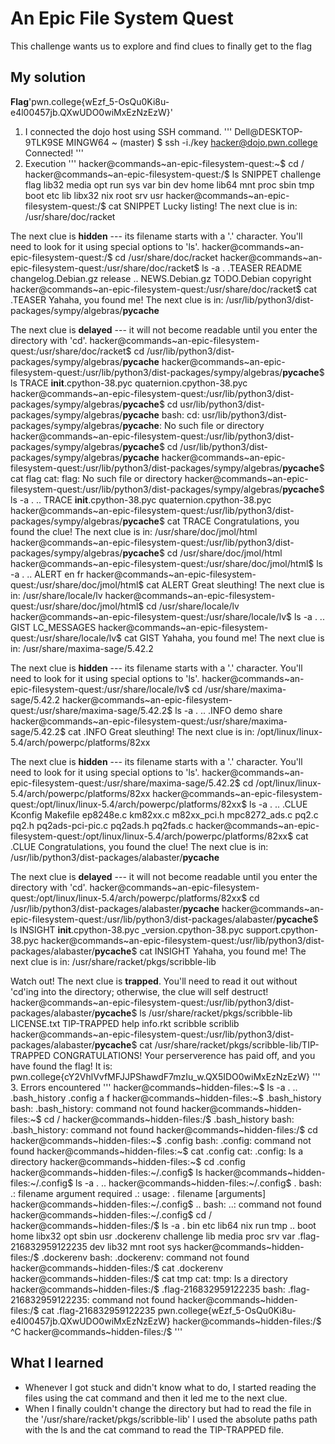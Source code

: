# An Epic File System Quest
This challenge wants us to explore and find clues to finally get to the flag
## My solution
**Flag**'pwn.college{wEzf_5-OsQu0Ki8u-e4l00457jb.QXwUDO0wiMxEzNzEzW}'
1. I connected the dojo host using SSH command.
'''
Dell@DESKTOP-9TLK9SE MINGW64 ~ (master)
$ ssh -i./key hacker@dojo.pwn.college
Connected!
'''
2. Execution 
'''
hacker@commands~an-epic-filesystem-quest:~$ cd /
hacker@commands~an-epic-filesystem-quest:/$ ls
SNIPPET  challenge  flag  lib32   media  opt   run   sys  var
bin      dev        home  lib64   mnt    proc  sbin  tmp
boot     etc        lib   libx32  nix    root  srv   usr
hacker@commands~an-epic-filesystem-quest:/$ cat SNIPPET
Lucky listing!
The next clue is in: /usr/share/doc/racket

The next clue is **hidden** --- its filename starts with a '.' character. You'll need to look for it using special options to 'ls'.
hacker@commands~an-epic-filesystem-quest:/$ cd /usr/share/doc/racket
hacker@commands~an-epic-filesystem-quest:/usr/share/doc/racket$ ls -a
.   .TEASER         README       changelog.Debian.gz  release
..  NEWS.Debian.gz  TODO.Debian  copyright
hacker@commands~an-epic-filesystem-quest:/usr/share/doc/racket$ cat .TEASER
Yahaha, you found me!
The next clue is in: /usr/lib/python3/dist-packages/sympy/algebras/__pycache__

The next clue is **delayed** --- it will not become readable until you enter the directory with 'cd'.
hacker@commands~an-epic-filesystem-quest:/usr/share/doc/racket$ cd /usr/lib/python3/dist-packages/sympy/algebras/__pycache__
hacker@commands~an-epic-filesystem-quest:/usr/lib/python3/dist-packages/sympy/algebras/__pycache__$ ls
TRACE  __init__.cpython-38.pyc  quaternion.cpython-38.pyc
hacker@commands~an-epic-filesystem-quest:/usr/lib/python3/dist-packages/sympy/algebras/__pycache__$ cd usr/lib/python3/dist-packages/sympy/algebras/__pycache__
bash: cd: usr/lib/python3/dist-packages/sympy/algebras/__pycache__: No such file or directory
hacker@commands~an-epic-filesystem-quest:/usr/lib/python3/dist-packages/sympy/algebras/__pycache__$ cd /usr/lib/python3/dist-packages/sympy/algebras/__pycache__
hacker@commands~an-epic-filesystem-quest:/usr/lib/python3/dist-packages/sympy/algebras/__pycache__$ cat flag
cat: flag: No such file or directory
hacker@commands~an-epic-filesystem-quest:/usr/lib/python3/dist-packages/sympy/algebras/__pycache__$ ls -a
.  ..  TRACE  __init__.cpython-38.pyc  quaternion.cpython-38.pyc
hacker@commands~an-epic-filesystem-quest:/usr/lib/python3/dist-packages/sympy/algebras/__pycache__$ cat TRACE
Congratulations, you found the clue!
The next clue is in: /usr/share/doc/jmol/html
hacker@commands~an-epic-filesystem-quest:/usr/lib/python3/dist-packages/sympy/algebras/__pycache__$ cd /usr/share/doc/jmol/html
hacker@commands~an-epic-filesystem-quest:/usr/share/doc/jmol/html$ ls -a
.  ..  ALERT  en  fr
hacker@commands~an-epic-filesystem-quest:/usr/share/doc/jmol/html$ cat ALERT
Great sleuthing!
The next clue is in: /usr/share/locale/lv
hacker@commands~an-epic-filesystem-quest:/usr/share/doc/jmol/html$ cd /usr/share/locale/lv
hacker@commands~an-epic-filesystem-quest:/usr/share/locale/lv$ ls -a
.  ..  GIST  LC_MESSAGES
hacker@commands~an-epic-filesystem-quest:/usr/share/locale/lv$ cat GIST
Yahaha, you found me!
The next clue is in: /usr/share/maxima-sage/5.42.2

The next clue is **hidden** --- its filename starts with a '.' character. You'll need to look for it using special options to 'ls'.
hacker@commands~an-epic-filesystem-quest:/usr/share/locale/lv$ cd /usr/share/maxima-sage/5.42.2
hacker@commands~an-epic-filesystem-quest:/usr/share/maxima-sage/5.42.2$ ls -a
.  ..  .INFO  demo  share
hacker@commands~an-epic-filesystem-quest:/usr/share/maxima-sage/5.42.2$ cat .INFO
Great sleuthing!
The next clue is in: /opt/linux/linux-5.4/arch/powerpc/platforms/82xx

The next clue is **hidden** --- its filename starts with a '.' character. You'll need to look for it using special options to 'ls'.
hacker@commands~an-epic-filesystem-quest:/usr/share/maxima-sage/5.42.2$ cd /opt/linux/linux-5.4/arch/powerpc/platforms/82xx
hacker@commands~an-epic-filesystem-quest:/opt/linux/linux-5.4/arch/powerpc/platforms/82xx$ ls -a
.  ..  .CLUE  Kconfig  Makefile  ep8248e.c  km82xx.c  m82xx_pci.h  mpc8272_ads.c  pq2.c  pq2.h  pq2ads-pci-pic.c  pq2ads.h  pq2fads.c
hacker@commands~an-epic-filesystem-quest:/opt/linux/linux-5.4/arch/powerpc/platforms/82xx$ cat .CLUE
Congratulations, you found the clue!
The next clue is in: /usr/lib/python3/dist-packages/alabaster/__pycache__

The next clue is **delayed** --- it will not become readable until you enter the directory with 'cd'.
hacker@commands~an-epic-filesystem-quest:/opt/linux/linux-5.4/arch/powerpc/platforms/82xx$ cd /usr/lib/python3/dist-packages/alabaster/__pycache__
hacker@commands~an-epic-filesystem-quest:/usr/lib/python3/dist-packages/alabaster/__pycache__$ ls
INSIGHT  __init__.cpython-38.pyc  _version.cpython-38.pyc  support.cpython-38.pyc
hacker@commands~an-epic-filesystem-quest:/usr/lib/python3/dist-packages/alabaster/__pycache__$ cat INSIGHT
Yahaha, you found me!
The next clue is in: /usr/share/racket/pkgs/scribble-lib

Watch out! The next clue is **trapped**. You'll need to read it out without 'cd'ing into the directory; otherwise, the clue will self destruct!
hacker@commands~an-epic-filesystem-quest:/usr/lib/python3/dist-packages/alabaster/__pycache__$ ls /usr/share/racket/pkgs/scribble-lib
LICENSE.txt  TIP-TRAPPED  help  info.rkt  scribble  scriblib
hacker@commands~an-epic-filesystem-quest:/usr/lib/python3/dist-packages/alabaster/__pycache__$ cat /usr/share/racket/pkgs/scribble-lib/TIP-TRAPPED
CONGRATULATIONS! Your perserverence has paid off, and you have found the flag!
It is: pwn.college{cY2VhlVvfMFJJPShawdF7mzIu_w.QX5IDO0wiMxEzNzEzW}
'''
3. Errors encountered 
'''
hacker@commands~hidden-files:~$ ls -a
.  ..  .bash_history  .config  a  f
hacker@commands~hidden-files:~$ .bash_history
bash: .bash_history: command not found
hacker@commands~hidden-files:~$ cd /
hacker@commands~hidden-files:/$ .bash_history
bash: .bash_history: command not found
hacker@commands~hidden-files:/$ cd
hacker@commands~hidden-files:~$ .config
bash: .config: command not found
hacker@commands~hidden-files:~$ cat .config
cat: .config: Is a directory
hacker@commands~hidden-files:~$ cd .config
hacker@commands~hidden-files:~/.config$ ls
hacker@commands~hidden-files:~/.config$ ls -a
.  ..
hacker@commands~hidden-files:~/.config$ .
bash: .: filename argument required
.: usage: . filename [arguments]
hacker@commands~hidden-files:~/.config$ ..
bash: ..: command not found
hacker@commands~hidden-files:~/.config$ cd /
hacker@commands~hidden-files:/$ ls -a
.                      bin        etc    lib64   nix   run   tmp
..                     boot       home   libx32  opt   sbin  usr
.dockerenv             challenge  lib    media   proc  srv   var
.flag-216832959122235  dev        lib32  mnt     root  sys
hacker@commands~hidden-files:/$ .dockerenv
bash: .dockerenv: command not found
hacker@commands~hidden-files:/$ cat .dockerenv
hacker@commands~hidden-files:/$ cat tmp
cat: tmp: Is a directory
hacker@commands~hidden-files:/$ .flag-216832959122235
bash: .flag-216832959122235: command not found
hacker@commands~hidden-files:/$ cat .flag-216832959122235
pwn.college{wEzf_5-OsQu0Ki8u-e4l00457jb.QXwUDO0wiMxEzNzEzW}
hacker@commands~hidden-files:/$ ^C
hacker@commands~hidden-files:/$
'''

## What I learned 
- Whenever I got stuck and didn't know what to do, I started reading the files using the cat command and then it led me to the next clue.
- When I finally couldn't change the directory but had to read the file in the '/usr/share/racket/pkgs/scribble-lib' I used the absolute paths path with the ls and the cat command to read the TIP-TRAPPED file.

